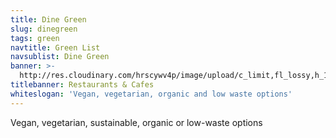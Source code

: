 ```yaml
---
title: Dine Green
slug: dinegreen
tags: green
navtitle: Green List
navsublist: Dine Green
banner: >-
  http://res.cloudinary.com/hrscywv4p/image/upload/c_limit,fl_lossy,h_1500,w_2000,f_auto,q_auto/v1/1378019/kilarov-zaneit-634702-unsplash_zfrfwx.jpg
titlebanner: Restaurants & Cafes
whiteslogan: 'Vegan, vegetarian, organic and low waste options'
---
```

<p class="lead">Vegan, vegetarian, sustainable, organic or low-waste options </p>
